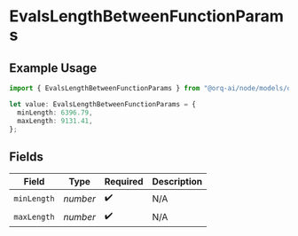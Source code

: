 # EvalsLengthBetweenFunctionParams

## Example Usage

```typescript
import { EvalsLengthBetweenFunctionParams } from "@orq-ai/node/models/operations";

let value: EvalsLengthBetweenFunctionParams = {
  minLength: 6396.79,
  maxLength: 9131.41,
};
```

## Fields

| Field              | Type               | Required           | Description        |
| ------------------ | ------------------ | ------------------ | ------------------ |
| `minLength`        | *number*           | :heavy_check_mark: | N/A                |
| `maxLength`        | *number*           | :heavy_check_mark: | N/A                |